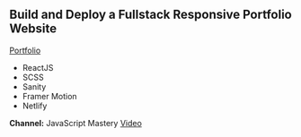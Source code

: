 ## Build and Deploy a Fullstack Responsive Portfolio Website

[Portfolio](https://project-micael-portfolio.netlify.app/)

- ReactJS
- SCSS
- Sanity
- Framer Motion
- Netlify 

**Channel:** JavaScript Mastery
[Video](https://www.youtube.com/watch?v=3HNyXCPDQ7Q&ab_channel=JavaScriptMastery)


